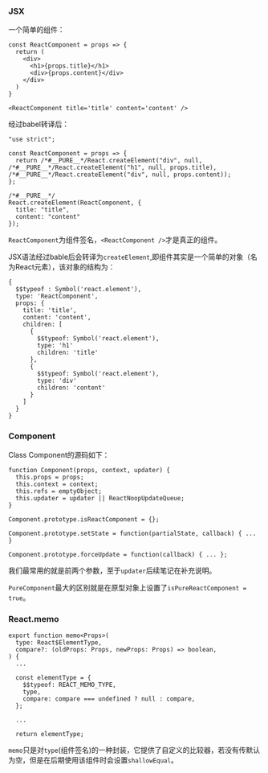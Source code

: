 ### JSX

一个简单的组件：
```
const ReactComponent = props => {
  return (
    <div>
      <h1>{props.title}</h1>
      <div>{props.content}</div>
    </div>
  )
}

<ReactComponent title='title' content='content' />
```

经过babel转译后：

```
"use strict";

const ReactComponent = props => {
  return /*#__PURE__*/React.createElement("div", null, /*#__PURE__*/React.createElement("h1", null, props.title), /*#__PURE__*/React.createElement("div", null, props.content));
};

/*#__PURE__*/
React.createElement(ReactComponent, {
  title: "title",
  content: "content"
});
```

`ReactComponent`为组件签名，`<ReactComponent />`才是真正的组件。

JSX语法经过bable后会转译为`createElement`,即组件其实是一个简单的对象（名为React元素），该对象的结构为：

```
{
  $$typeof : Symbol('react.element'),
  type: 'ReactComponent',
  props: {
    title: 'title',
    content: 'content',
    children: [
      {
        $$typeof: Symbol('react.element'),
        type: 'h1'
        children: 'title' 
      },
      {
        $$typeof: Symbol('react.element'),
        type: 'div'
        children: 'content' 
      }
    ]
  }
}
```

### Component

Class Component的源码如下：

```
function Component(props, context, updater) {
  this.props = props;
  this.context = context;
  this.refs = emptyObject;
  this.updater = updater || ReactNoopUpdateQueue;
}

Component.prototype.isReactComponent = {};

Component.prototype.setState = function(partialState, callback) { ... }

Component.prototype.forceUpdate = function(callback) { ... };
```

我们最常用的就是前两个参数，至于`updater`后续笔记在补充说明。

`PureComponent`最大的区别就是在原型对象上设置了`isPureReactComponent = true`。

### React.memo

```
export function memo<Props>(
  type: React$ElementType,
  compare?: (oldProps: Props, newProps: Props) => boolean,
) {
  ...

  const elementType = {
    $$typeof: REACT_MEMO_TYPE,
    type,
    compare: compare === undefined ? null : compare,
  };

  ...

  return elementType;
```

`memo`只是对`type`(组件签名)的一种封装，它提供了自定义的比较器，若没有传默认为空，但是在后期使用该组件时会设置`shallowEqual`。